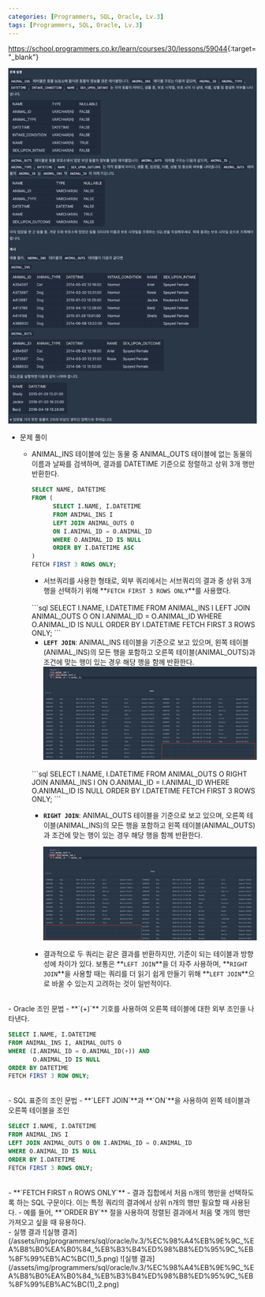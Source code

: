 ```yaml
---
categories: [Programmers, SQL, Oracle, Lv.3]
tags: [Programmers, SQL, Oracle, Lv.3] 
---
```


<https://school.programmers.co.kr/learn/courses/30/lessons/59044>{:target="_blank"}

![문제](/assets/img/programmers/sql/oracle/lv.3/%EC%98%A4%EB%9E%9C_%EA%B8%B0%EA%B0%84_%EB%B3%B4%ED%98%B8%ED%95%9C_%EB%8F%99%EB%AC%BC(1)_1.png)

- 문제 풀이
    - ANIMAL_INS 테이블에 있는 동물 중 ANIMAL_OUTS 테이블에 없는 동물의 이름과 날짜를 검색하며, 결과를 DATETIME 기준으로 정렬하고 상위 3개 행만 반환한다.
        
        ```sql
        SELECT NAME, DATETIME
        FROM (
              SELECT I.NAME, I.DATETIME
              FROM ANIMAL_INS I
              LEFT JOIN ANIMAL_OUTS O
              ON I.ANIMAL_ID = O.ANIMAL_ID
              WHERE O.ANIMAL_ID IS NULL
              ORDER BY I.DATETIME ASC
        ) 
        FETCH FIRST 3 ROWS ONLY;
        ```
        
        - 서브쿼리를 사용한 형태로, 외부 쿼리에서는 서브쿼리의 결과 중 상위 3개 행을 선택하기 위해 **`FETCH FIRST 3 ROWS ONLY`**를 사용했다.

	
        <br>
        ```sql
        SELECT I.NAME, I.DATETIME
        FROM ANIMAL_INS I
        LEFT JOIN ANIMAL_OUTS O
        ON I.ANIMAL_ID = O.ANIMAL_ID
        WHERE O.ANIMAL_ID IS NULL
        ORDER BY I.DATETIME
        FETCH FIRST 3 ROWS ONLY;
        ```
        
        - **`LEFT JOIN`**: ANIMAL_INS 테이블을 기준으로 보고 있으며, 왼쪽 테이블(ANIMAL_INS)의 모든 행을 포함하고 오른쪽 테이블(ANIMAL_OUTS)과 조건에 맞는 행이 있는 경우 해당 행을 함께 반환한다.
            ![실행 결과](/assets/img/programmers/sql/oracle/lv.3/%EC%98%A4%EB%9E%9C_%EA%B8%B0%EA%B0%84_%EB%B3%B4%ED%98%B8%ED%95%9C_%EB%8F%99%EB%AC%BC(1)_3.png)


        <br>
        ```sql
        SELECT I.NAME, I.DATETIME
        FROM ANIMAL_OUTS O
        RIGHT JOIN ANIMAL_INS I
        ON O.ANIMAL_ID = I.ANIMAL_ID
        WHERE O.ANIMAL_ID IS NULL
        ORDER BY I.DATETIME
        FETCH FIRST 3 ROWS ONLY;
        ```
        
        - **`RIGHT JOIN`**: ANIMAL_OUTS 테이블을 기준으로 보고 있으며, 오른쪽 테이블(ANIMAL_INS)의 모든 행을 포함하고 왼쪽 테이블(ANIMAL_OUTS)과 조건에 맞는 행이 있는 경우 해당 행을 함께 반환한다.
            
            ![실행 결과](/assets/img/programmers/sql/oracle/lv.3/%EC%98%A4%EB%9E%9C_%EA%B8%B0%EA%B0%84_%EB%B3%B4%ED%98%B8%ED%95%9C_%EB%8F%99%EB%AC%BC(1)_4.png)
            
        - 결과적으로 두 쿼리는 같은 결과를 반환하지만, 기준이 되는 테이블과 방향성에 차이가 있다. 보통은 **`LEFT JOIN`**을 더 자주 사용하며, **`RIGHT JOIN`**을 사용할 때는 쿼리를 더 읽기 쉽게 만들기 위해 **`LEFT JOIN`**으로 바꿀 수 있는지 고려하는 것이 일반적이다.


<br>    
- Oracle 조인 문법
    - **`(+)`** 기호를 사용하여 오른쪽 테이블에 대한 외부 조인을 나타낸다.

```sql
SELECT I.NAME, I.DATETIME
FROM ANIMAL_INS I, ANIMAL_OUTS O
WHERE (I.ANIMAL_ID = O.ANIMAL_ID(+)) AND
       O.ANIMAL_ID IS NULL
ORDER BY DATETIME
FETCH FIRST 3 ROW ONLY;
```


<br>
- SQL 표준의 조인 문법
    - **`LEFT JOIN`**과 **`ON`**을 사용하여 왼쪽 테이블과 오른쪽 테이블을 조인

```sql
SELECT I.NAME, I.DATETIME
FROM ANIMAL_INS I
LEFT JOIN ANIMAL_OUTS O ON I.ANIMAL_ID = O.ANIMAL_ID
WHERE O.ANIMAL_ID IS NULL
ORDER BY I.DATETIME
FETCH FIRST 3 ROWS ONLY;
```


<br>
- **`FETCH FIRST n ROWS ONLY`**
    - 결과 집합에서 처음 n개의 행만을 선택하도록 하는 SQL 구문이다. 이는 특정 쿼리의 결과에서 상위 n개의 행만 필요할 때 사용된다.
    - 예를 들어, **`ORDER BY`** 절을 사용하여 정렬된 결과에서 처음 몇 개의 행만 가져오고 싶을 때 유용하다.

<br>
- 실행 결과
![실행 결과](/assets/img/programmers/sql/oracle/lv.3/%EC%98%A4%EB%9E%9C_%EA%B8%B0%EA%B0%84_%EB%B3%B4%ED%98%B8%ED%95%9C_%EB%8F%99%EB%AC%BC(1)_5.png)
![실행 결과](/assets/img/programmers/sql/oracle/lv.3/%EC%98%A4%EB%9E%9C_%EA%B8%B0%EA%B0%84_%EB%B3%B4%ED%98%B8%ED%95%9C_%EB%8F%99%EB%AC%BC(1)_2.png)
